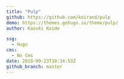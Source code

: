 ```yaml
---
title: "Pulp"
github: https://github.com/koirand/pulp
demo: https://themes.gohugo.io/theme/pulp/
author: Kazuki Koide

ssg:
  - Hugo
cms:
  - No Cms
date: 2018-09-23T10:34:53Z
github_branch: master
---
```

